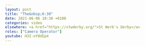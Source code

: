 ```yaml
---
layout: post
title: "The&nbsp;6:30"
date: 2021-06-06 18:30 +0100
categories: video
elsewhere: <a href="https://stwderby.org/">St Werb's Derby</a>
roles: ["Camera Operator"]
youtube: H3I-oY8UEp4
---
```

